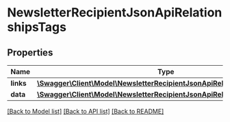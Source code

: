 # NewsletterRecipientJsonApiRelationshipsTags

## Properties
Name | Type | Description | Notes
------------ | ------------- | ------------- | -------------
**links** | [**\Swagger\Client\Model\NewsletterRecipientJsonApiRelationshipsTagsLinks**](NewsletterRecipientJsonApiRelationshipsTagsLinks.md) |  | [optional] 
**data** | [**\Swagger\Client\Model\NewsletterRecipientJsonApiRelationshipsTagsData[]**](NewsletterRecipientJsonApiRelationshipsTagsData.md) |  | [optional] 

[[Back to Model list]](../../README.md#documentation-for-models) [[Back to API list]](../../README.md#documentation-for-api-endpoints) [[Back to README]](../../README.md)

